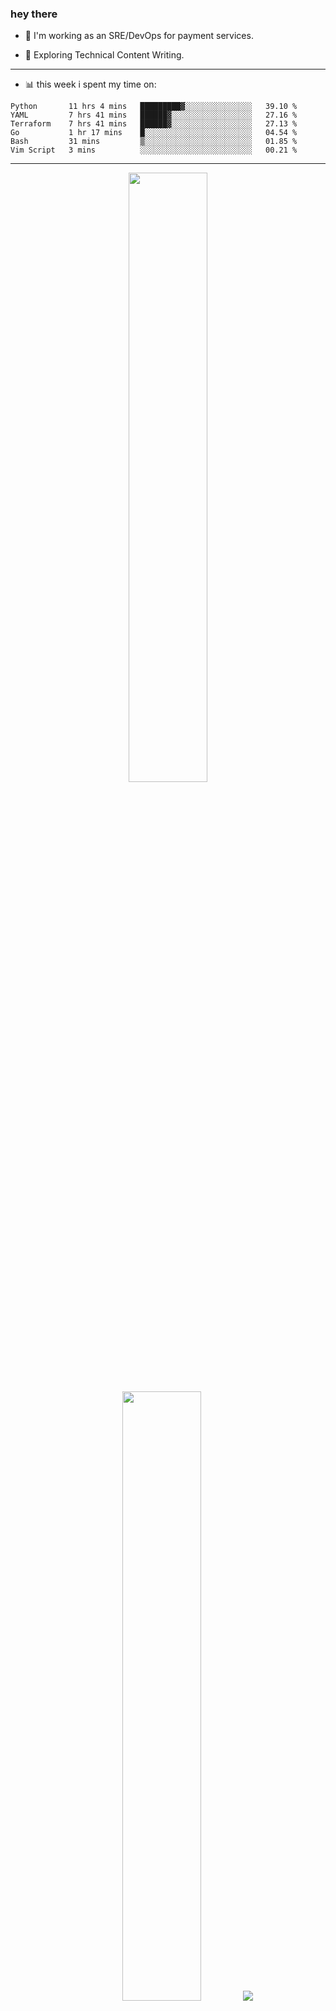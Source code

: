 ### hey there 

- :telescope: I'm working as an SRE/DevOps for payment services.

- :seedling: Exploring Technical Content Writing.

---

- :bar_chart: this week i spent my time on:

<!--START_SECTION:waka-->

```text
Python       11 hrs 4 mins   █████████▓░░░░░░░░░░░░░░░   39.10 %
YAML         7 hrs 41 mins   ██████▓░░░░░░░░░░░░░░░░░░   27.16 %
Terraform    7 hrs 41 mins   ██████▓░░░░░░░░░░░░░░░░░░   27.13 %
Go           1 hr 17 mins    █░░░░░░░░░░░░░░░░░░░░░░░░   04.54 %
Bash         31 mins         ▒░░░░░░░░░░░░░░░░░░░░░░░░   01.85 %
Vim Script   3 mins          ░░░░░░░░░░░░░░░░░░░░░░░░░   00.21 %
```

<!--END_SECTION:waka-->

---

<p align="center">
  <img height="50%" width="auto" src ="https://github-readme-stats.vercel.app/api?username=chcdc&show_icons=true&count_private=true&theme=darcula&hide_border=true&hide=issues,contribs&bg_color=00000000">
  <img height="50%" width="auto" src ="https://github-readme-stats.vercel.app/api/top-langs/?username=chcdc&layout=compact&hide_border=true&theme=darcula&bg_color=00000000&langs_count=6&hide=jupyter%20notebook,tex,css,php">
  <img src ="https://github-readme-streak-stats.herokuapp.com?user=chcdc&theme=darcula&hide_border=true&background=FFFFFF00">
  <br>
  <br>
</p>

---
<!--
🏢 The Office quote of day
-->

